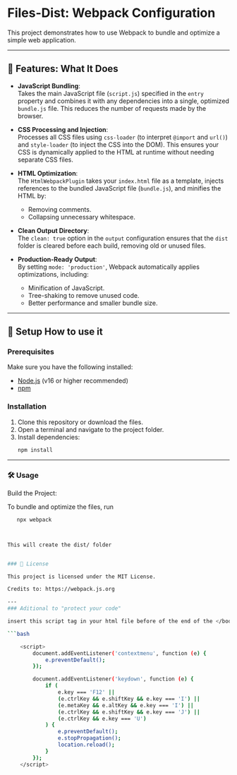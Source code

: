 # Files-Dist: Webpack Configuration  

This project demonstrates how to use Webpack to bundle and optimize a simple web application.  

---

## 🚀 Features: What It Does  

- **JavaScript Bundling**:  
  Takes the main JavaScript file (`script.js`) specified in the `entry` property and combines it with any dependencies into a single, optimized `bundle.js` file. This reduces the number of requests made by the browser.  

- **CSS Processing and Injection**:  
  Processes all CSS files using `css-loader` (to interpret `@import` and `url()`) and `style-loader` (to inject the CSS into the DOM). This ensures your CSS is dynamically applied to the HTML at runtime without needing separate CSS files.  

- **HTML Optimization**:  
  The `HtmlWebpackPlugin` takes your `index.html` file as a template, injects references to the bundled JavaScript file (`bundle.js`), and minifies the HTML by:  
  - Removing comments.  
  - Collapsing unnecessary whitespace.  

- **Clean Output Directory**:  
  The `clean: true` option in the `output` configuration ensures that the `dist` folder is cleared before each build, removing old or unused files.  

- **Production-Ready Output**:  
  By setting `mode: 'production'`, Webpack automatically applies optimizations, including:  
  - Minification of JavaScript.  
  - Tree-shaking to remove unused code.  
  - Better performance and smaller bundle size.  


---

## 🔧 Setup How to use it

### Prerequisites  

Make sure you have the following installed:  
- [Node.js](https://nodejs.org/) (v16 or higher recommended)  
- [npm](https://www.npmjs.com/)  

### Installation  

1. Clone this repository or download the files.  
2. Open a terminal and navigate to the project folder.  
3. Install dependencies:  
   ```bash
   npm install

---

### 🛠️ Usage

Build the Project:

To bundle and optimize the files, run    

```bash
   npx webpack



This will create the dist/ folder


### 📝 License

This project is licensed under the MIT License.

Credits to: https://webpack.js.org

---
### Aditional to "protect your code"

insert this script tag in your html file before of the end of the </body> tag

```bash

    <script>
        document.addEventListener('contextmenu', function (e) {
            e.preventDefault();
        });

        document.addEventListener('keydown', function (e) {
            if (
                e.key === 'F12' ||
                (e.ctrlKey && e.shiftKey && e.key === 'I') ||
                (e.metaKey && e.altKey && e.key === 'I') ||
                (e.ctrlKey && e.shiftKey && e.key === 'J') ||
                (e.ctrlKey && e.key === 'U')
            ) {
                e.preventDefault();
                e.stopPropagation();
                location.reload();
            }
        });
    </script>
